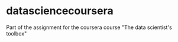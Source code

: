 # datasciencecoursera
Part of the assignment for the coursera course "The data scientist's toolbox"
